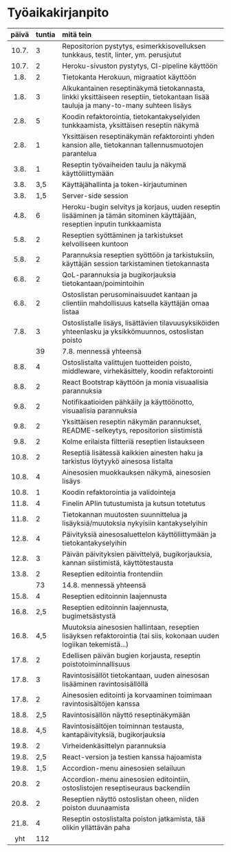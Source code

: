 # Työaikakirjanpito

| päivä | tuntia| mitä tein  |
| :----:|:-----| :-----|
| 10.7. | 3   | Repositorion pystytys, esimerkkisovelluksen tunkkaus, testit, linter, ym. perusjutut  |
| 10.7. | 2    | Heroku-sivuston pystytys, CI-pipeline käyttöön|
| 1.8.  | 2    | Tietokanta Herokuun, migraatiot käyttöön |
| 1.8.  | 3    | Alkukantainen reseptinäkymä tietokannasta, linkki yksittäiseen reseptiin, tietokantaan lisää tauluja ja many-to-many suhteen lisäys |
| 2.8.  | 5    | Koodin refaktorointia, tietokantakyselyiden tunkkaamista, yksittäisen reseptin näkymä |
| 2.8.  | 1    | Yksittäisen reseptinäkymän refaktorointi yhden kansion alle, tietokannan tallennusmuotojen parantelua |
| 3.8.  | 1    | Reseptin työvaiheiden taulu ja näkymä käyttöliittymään |
| 3.8.  | 3,5    | Käyttäjähallinta ja token-kirjautuminen |
| 3.8.  | 1,5    | Server-side session |
| 4.8.  | 6    | Heroku-bugin selvitys ja korjaus, uuden reseptin lisääminen ja tämän sitominen käyttäjään, reseptien inputin tunkkaamista |
| 5.8.  | 2    | Reseptien syöttäminen ja tarkistukset kelvolliseen kuntoon |
| 5.8.  | 2    | Parannuksia reseptien syöttöön ja tarkistuksiin, käyttäjän session tarkistaminen tietokannasta |
| 6.8.  | 2    | QoL-parannuksia ja bugikorjauksia tietokantaan/poimintoihin |
| 6.8.  | 2    | Ostoslistan perusominaisuudet kantaan ja clientiin mahdollisuus katsella käyttäjän omaa listaa |
| 7.8.  | 3    | Ostoslistalle lisäys, lisättävien tilavuusyksiköiden yhteenlasku ja yksikkömuunnos, ostoslistan poisto |
|       | 39   | 7.8. mennessä yhteensä |
| 8.8.  | 4    | Ostoslistalta valittujen tuotteiden poisto, middleware, virhekäsittely, koodin refaktorointi |
| 8.8.  | 2    | React Bootstrap käyttöön ja monia visuaalisia parannuksia |
| 9.8.  | 2    | Notifikaatioiden pähkäily ja käyttöönotto, visuaalisia parannuksia |
| 9.8.  | 2    | Yksittäisen reseptin näkymän parannukset, README-selkeytys, repositorion siistimistä |
| 9.8.  | 2    | Kolme erilaista filtteriä reseptien listaukseen |
| 10.8. | 2    | Reseptiä lisätessä kaikkien ainesten haku ja tarkistus löytyykö ainesosa listalta |
| 10.8. | 4    | Ainesosien muokkauksen näkymä, ainesosien lisäys |
| 10.8. | 1    | Koodin refaktorointia ja validointeja |
| 11.8. | 4    | Finelin APIin tutustumista ja kutsun totetutus |
| 11.8. | 2    | Tietokannan muutosten suunnittelua ja lisäyksiä/muutoksia nykyisiin kantakyselyihin |
| 12.8. | 4    | Päivityksiä ainesosaluettelon käyttöliittymään ja tietokantakyselyihin |
| 12.8. | 3    | Päivän päivityksien päivittelyä, bugikorjauksia, kannan siistimistä, käyttötestausta |
| 13.8. | 2    | Reseptien editointia frontendiin |
|       | 73   | 14.8. mennessä yhteensä |
| 15.8. | 4    | Reseptien editoinnin laajennusta |
| 16.8. | 2,5  | Reseptien editoinnin laajennusta, bugimetsästystä |
| 16.8. | 4,5  | Muutoksia ainesosien hallintaan, reseptien lisäyksen refaktorointia (tai siis, kokonaan uuden logiikan tekemistä...)|
| 17.8. | 2    | Edellisen päivän bugien korjausta, reseptin poistotoiminnallisuus |
| 17.8. | 3    | Ravintosisällöt tietokantaan, uuden ainesosan lisääminen ravintosisällöllä |
| 17.8. | 2    | Ainesosien editointi ja korvaaminen toimimaan ravintosisältöjen kanssa |
| 18.8. | 2,5  | Ravintosisällön näyttö reseptinäkymään |
| 18.8. | 4,5  | Ravintosisältöjen toiminnan testausta, kantapäivityksiä, bugikorjauksia |
| 19.8. | 2    | Virheidenkäsittelyn parannuksia |
| 19.8. | 2,5  | React-version ja testien kanssa hajoamista |
| 19.8. | 1,5  | Accordion-menu ainesosien selailuun |
| 20.8. | 2    | Accordion-menu ainesosien editointiin, ostoslistojen reseptiseuraus backendiin |
| 20.8. | 2    | Reseptien näyttö ostoslistan oheen, niiden poiston duunaamista |
| 21.8. | 4    | Reseptin ostoslistalta poiston jatkamista, tää olikin yllättävän paha |
| yht   | 112 | | 
